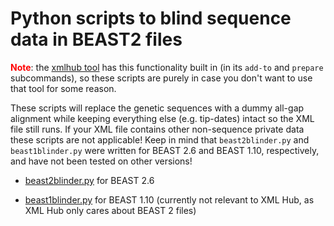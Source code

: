 # Python scripts to blind sequence data in BEAST2 files

<span style="color: red">**Note**</span>: the [xmlhub tool](tool.html) has this functionality built in (in its `add-to` and `prepare` subcommands), so these scripts are purely in case you don't want to use that tool for some reason.

These scripts will replace the genetic sequences with a dummy all-gap alignment while keeping everything else (e.g. tip-dates) intact so the XML file still runs. If your XML file contains other non-sequence private data these scripts are not applicable! Keep in mind that `beast2blinder.py` and `beast1blinder.py` were written for BEAST 2.6 and BEAST 1.10, respectively, and have not been tested on other versions!

* [beast2blinder.py](beast2blinder.py) for BEAST 2.6

* [beast1blinder.py](beast1blinder.py) for BEAST 1.10 (currently not relevant to XML Hub, as XML Hub only cares about BEAST 2 files)

